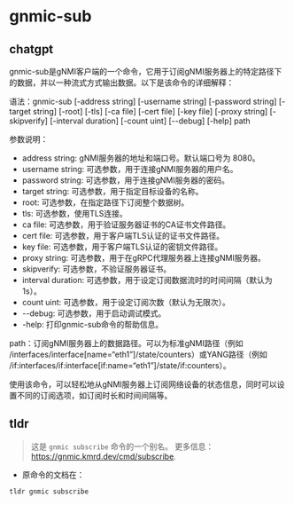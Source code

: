 # gnmic-sub 
## chatgpt 
gnmic-sub是gNMI客户端的一个命令，它用于订阅gNMI服务器上的特定路径下的数据，并以一种流式方式输出数据。以下是该命令的详细解释：

语法：gnmic-sub [-address string] [-username string] [-password string] [-target string] [-root] [-tls] [-ca file] [-cert file] [-key file] [-proxy string] [-skipverify] [-interval duration] [-count uint] [--debug] [-help]  path

参数说明：
- address string: gNMI服务器的地址和端口号。默认端口号为 8080。
- username string: 可选参数，用于连接gNMI服务器的用户名。
- password string: 可选参数，用于连接gNMI服务器的密码。
- target string: 可选参数，用于指定目标设备的名称。
- root: 可选参数，在指定路径下订阅整个数据树。
- tls: 可选参数，使用TLS连接。
- ca file: 可选参数，用于验证服务器证书的CA证书文件路径。
- cert file: 可选参数，用于客户端TLS认证的证书文件路径。
- key file: 可选参数，用于客户端TLS认证的密钥文件路径。
- proxy string: 可选参数，用于在gRPC代理服务器上连接gNMI服务器。
- skipverify: 可选参数，不验证服务器证书。
- interval duration: 可选参数，用于设定订阅数据流时的时间间隔（默认为1s）。
- count uint: 可选参数，用于设定订阅次数（默认为无限次）。
- --debug: 可选参数，用于启动调试模式。
- -help: 打印gnmic-sub命令的帮助信息。

path：订阅gNMI服务器上的数据路径。可以为标准gNMI路径（例如 /interfaces/interface[name=“eth1”]/state/counters）或YANG路径（例如 /if:interfaces/if:interface[if:name=“eth1”]/state/if:counters）。

使用该命令，可以轻松地从gNMI服务器上订阅网络设备的状态信息，同时可以设置不同的订阅选项，如订阅时长和时间间隔等。 

## tldr 
 
> 这是 `gnmic subscribe` 命令的一个别名。
> 更多信息：<https://gnmic.kmrd.dev/cmd/subscribe>.

- 原命令的文档在：

`tldr gnmic subscribe`
